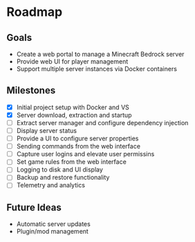 # Roadmap

## Goals
- Create a web portal to manage a Minecraft Bedrock server
- Provide web UI for player management
- Support multiple server instances via Docker containers

## Milestones
- [x] Initial project setup with Docker and VS
- [x] Server download, extraction and startup
- [ ] Extract server manager and configure dependency injection
- [ ] Display server status
- [ ] Provide a UI to configure server properties
- [ ] Sending commands from the web interface
- [ ] Capture user logins and elevate user permissins
- [ ] Set game rules from the web interface
- [ ] Logging to disk and UI display
- [ ] Backup and restore functionality
- [ ] Telemetry and analytics

## Future Ideas
- Automatic server updates
- Plugin/mod management
